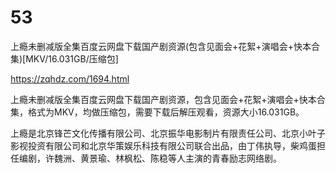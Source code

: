 # 53
上瘾未删减版全集百度云网盘下载国产剧资源(包含见面会+花絮+演唱会+快本合集)[MKV/16.031GB/压缩包]

https://zqhdz.com/1694.html

上瘾未删减版全集百度云网盘下载国产剧资源，包含见面会+花絮+演唱会+快本合集，格式为MKV，均做压缩包，需要下载后解压观看，资源大小16.031GB。

上瘾是北京锋芒文化传播有限公司、北京振华电影制片有限责任公司、北京小叶子影视投资有限公司和北京华策娱乐科技有限公司联合出品，由丁伟执导，柴鸡蛋担任编剧，许魏洲、黄景瑜、林枫松、陈稳等人主演的青春励志网络剧。
